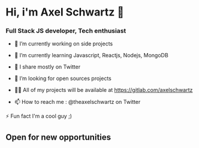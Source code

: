 # Hi, i'm Axel Schwartz 👋


### Full Stack JS developer, Tech enthusiast

* 🔭 I’m currently working on side projects

* 🌱 I’m currently learning Javascript, Reactjs, Nodejs, MongoDB

* 👯 I share mostly on Twitter

* 🤝 I’m looking for open sources projects

* 👨‍💻 All of my projects will be available at https://gitlab.com/axelschwartz

* 📫 How to reach me : @theaxelschwartz on Twitter

⚡ Fun fact I'm a cool guy ;)

## Open for new opportunities 

